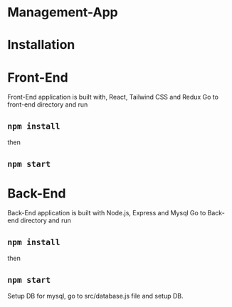 # Management-App

# Installation

# Front-End

Front-End application is built with, React, Tailwind CSS and Redux
Go to front-end directory and run
## `npm install`
then
## `npm start`

# Back-End
Back-End application is built with Node.js, Express and Mysql
Go to Back-end directory and run
## `npm install`
then
## `npm start`

Setup DB for mysql, go to src/database.js file and setup DB.
